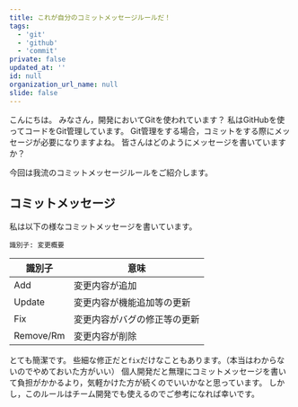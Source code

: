 ```yaml
---
title: これが自分のコミットメッセージルールだ！
tags:
  - 'git'
  - 'github'
  - 'commit'
private: false
updated_at: ''
id: null
organization_url_name: null
slide: false
---
```


こんにちは。
みなさん，開発においてGitを使われています？
私はGitHubを使ってコードをGit管理しています。
Git管理をする場合，コミットをする際にメッセージが必要になりますよね。
皆さんはどのようにメッセージを書いていますか？

今回は我流のコミットメッセージルールをご紹介します。

## コミットメッセージ

私は以下の様なコミットメッセージを書いています。

```text:commit message
識別子: 変更概要
```

| 識別子    | 意味                         |
| --------- | ---------------------------- |
| Add       | 変更内容が追加               |
| Update    | 変更内容が機能追加等の更新   |
| Fix       | 変更内容がバグの修正等の更新 |
| Remove/Rm | 変更内容が削除               |

とても簡潔です。
些細な修正だと`fix`だけなこともあります。（本当はわからないのでやめておいた方がいい）
個人開発だと無理にコミットメッセージを書いて負担がかかるより，気軽かけた方が続くのでいいかなと思っています。
しかし，このルールはチーム開発でも使えるのでご参考になれば幸いです。
